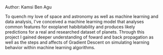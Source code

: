 Author:
Kamsi Ben Agu

To quench my love of space and astronomy as well as machine learning and data analysis, I've conceived a machine learning model that analyses common features for exoplanet habibitability
and produces likely predictions for a real and researched dataset of planets. Through this project I gained deeper understanding of foward and back propagation as well as the steps and affects of Gradient Descent
on simulating learning behavior within machine learning algorithms.
